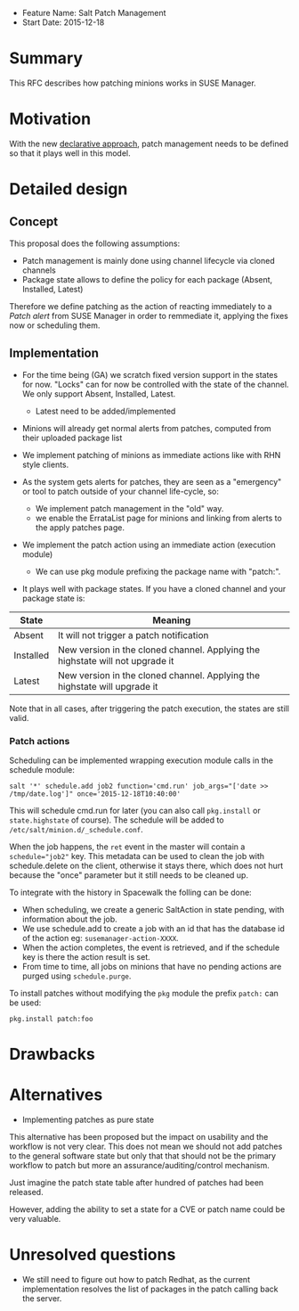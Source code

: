 - Feature Name: Salt Patch Management
- Start Date: 2015-12-18

# Summary
[summary]: #summary

This RFC describes how patching minions works in SUSE Manager.

# Motivation
[motivation]: #motivation

With the new [declarative approach](https://github.com/SUSE/susemanager-rfc/blob/master/text/00003-salt-package-installation.md), patch management needs to be defined so that it plays well in this model.

# Detailed design
[design]: #detailed-design

## Concept

This proposal does the following assumptions:

* Patch management is mainly done using channel lifecycle via cloned channels
* Package state allows to define the policy for each package (Absent, Installed, Latest)

Therefore we define patching as the action of reacting immediately to a *Patch alert* from SUSE Manager in order to remmediate it, applying the fixes now or scheduling them.

## Implementation

* For the time being (GA) we scratch fixed version support in the states for now. "Locks" can for now be controlled with the state of the channel. We only support Absent, Installed, Latest.
  * Latest need to be added/implemented

* Minions will already get normal alerts from patches, computed from their uploaded package list

* We implement patching of minions as immediate actions like with RHN style clients.

* As the system gets alerts for patches, they are seen as a "emergency" or tool to patch outside of your channel life-cycle, so:
  *  We implement patch management in the "old" way.
  * we enable the ErrataList page for minions and linking from alerts to the apply patches page.

* We implement the patch action using an immediate action (execution module)
  * We can use pkg module prefixing the package name with "patch:".

* It plays well with package states. If you have a cloned channel and
your package state is:

| State       | Meaning                                                                       |
|-------------|-------------------------------------------------------------------------------|
| Absent      | It will not trigger a patch notification                                      |
| Installed   | New version in the cloned channel. Applying the highstate will not upgrade it |
| Latest      | New version in the cloned channel. Applying the highstate will upgrade it     |

Note that in all cases, after triggering the patch execution, the states are still valid.

### Patch actions

Scheduling can be implemented wrapping execution module calls in the schedule module:

```
salt '*' schedule.add job2 function='cmd.run' job_args="['date >>
/tmp/date.log']" once='2015-12-18T10:40:00'
```

This will schedule cmd.run for later (you can also call `pkg.install` or `state.highstate` of course). The schedule will be added to `/etc/salt/minion.d/_schedule.conf`.

When the job happens, the `ret` event in the master will contain a `schedule="job2"` key. This metadata can be used to clean the job with schedule.delete on the client, otherwise it stays there, which does not hurt because the "once" parameter but it still needs to be cleaned up.

To integrate with the history in Spacewalk the folling can be done:

* When scheduling, we create a generic SaltAction in state pending, with information about the job.
* We use schedule.add to create a job with an id that has the database id of the action eg: `susemanager-action-XXXX`.
* When the action completes, the event is retrieved, and if the schedule key is there the action result is set.
* From time to time, all jobs on minions that have no pending actions are purged using `schedule.purge`.

To install patches without modifying the `pkg` module the prefix `patch:` can be used:

```
pkg.install patch:foo
```

# Drawbacks
[drawbacks]: #drawbacks


# Alternatives
[alternatives]: #alternatives

* Implementing patches as pure state

This alternative has been proposed but the impact on usability and the workflow is not very clear. This does not mean we should not add patches to the general software state but only that that should not be the primary workflow to patch but more an assurance/auditing/control mechanism.

Just imagine the patch state table after hundred of patches had been released.

However, adding the ability to set a state for a CVE or patch name could be very valuable.

# Unresolved questions
[unresolved]: #unresolved-questions

* We still need to figure out how to patch Redhat, as the current implementation resolves the list of packages in the patch calling back the server.

